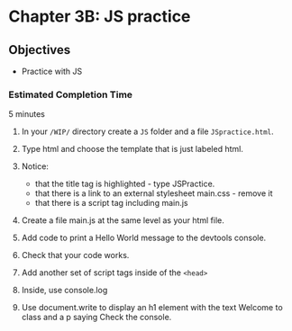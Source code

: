 # Chapter 3B: JS practice

## Objectives
* Practice with JS

### Estimated Completion Time 
5 minutes
 
1. In your `/WIP/` directory create a `JS` folder and a file `JSpractice.html`. 

1. Type html and choose the template that is just labeled html.

1. Notice:
    * that the title tag is highlighted - type JSPractice.
    * that there is a link to an external stylesheet main.css - remove it
    * that there is a script tag including main.js

1. Create a file main.js at the same level as your html file.

1. Add code to print a Hello World message to the devtools console.

1. Check that your code works. 

1. Add another set of script tags inside of the `<head>`

1. Inside, use console.log 

1. Use document.write to display an h1 element with the text Welcome to class and a p saying Check the console.

